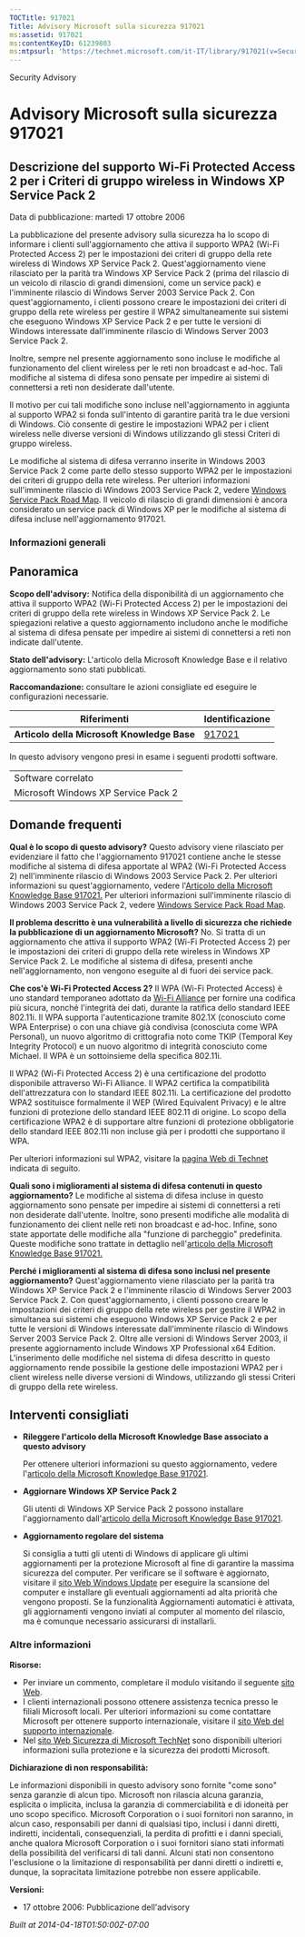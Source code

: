 ```yaml
---
TOCTitle: 917021
Title: Advisory Microsoft sulla sicurezza 917021
ms:assetid: 917021
ms:contentKeyID: 61239803
ms:mtpsurl: 'https://technet.microsoft.com/it-IT/library/917021(v=Security.10)'
---
```


Security Advisory

Advisory Microsoft sulla sicurezza 917021
=========================================

Descrizione del supporto Wi-Fi Protected Access 2 per i Criteri di gruppo wireless in Windows XP Service Pack 2
---------------------------------------------------------------------------------------------------------------

Data di pubblicazione: martedì 17 ottobre 2006

La pubblicazione del presente advisory sulla sicurezza ha lo scopo di informare i clienti sull'aggiornamento che attiva il supporto WPA2 (Wi-Fi Protected Access 2) per le impostazioni dei criteri di gruppo della rete wireless di Windows XP Service Pack 2. Quest'aggiornamento viene rilasciato per la parità tra Windows XP Service Pack 2 (prima del rilascio di un veicolo di rilascio di grandi dimensioni, come un service pack) e l'imminente rilascio di Windows Server 2003 Service Pack 2. Con quest'aggiornamento, i clienti possono creare le impostazioni dei criteri di gruppo della rete wireless per gestire il WPA2 simultaneamente sui sistemi che eseguono Windows XP Service Pack 2 e per tutte le versioni di Windows interessate dall'imminente rilascio di Windows Server 2003 Service Pack 2.

Inoltre, sempre nel presente aggiornamento sono incluse le modifiche al funzionamento del client wireless per le reti non broadcast e ad-hoc. Tali modifiche al sistema di difesa sono pensate per impedire ai sistemi di connettersi a reti non desiderate dall'utente.

Il motivo per cui tali modifiche sono incluse nell'aggiornamento in aggiunta al supporto WPA2 si fonda sull'intento di garantire parità tra le due versioni di Windows. Ciò consente di gestire le impostazioni WPA2 per i client wireless nelle diverse versioni di Windows utilizzando gli stessi Criteri di gruppo wireless.

Le modifiche al sistema di difesa verranno inserite in Windows 2003 Service Pack 2 come parte dello stesso supporto WPA2 per le impostazioni dei criteri di gruppo della rete wireless. Per ulteriori informazioni sull'imminente rilascio di Windows 2003 Service Pack 2, vedere [Windows Service Pack Road Map](http://www.microsoft.com/windows/lifecycle/servicepacks.mspx). Il veicolo di rilascio di grandi dimensioni è ancora considerato un service pack di Windows XP per le modifiche al sistema di difesa incluse nell'aggiornamento 917021.

### Informazioni generali

Panoramica
----------

<span></span>
**Scopo dell'advisory:** Notifica della disponibilità di un aggiornamento che attiva il supporto WPA2 (Wi-Fi Protected Access 2) per le impostazioni dei criteri di gruppo della rete wireless in Windows XP Service Pack 2. Le spiegazioni relative a questo aggiornamento includono anche le modifiche al sistema di difesa pensate per impedire ai sistemi di connettersi a reti non indicate dall'utente.

**Stato dell'advisory:** L'articolo della Microsoft Knowledge Base e il relativo aggiornamento sono stati pubblicati.

**Raccomandazione:** consultare le azioni consigliate ed eseguire le configurazioni necessarie.

| Riferimenti                                 | Identificazione                                  |
|---------------------------------------------|--------------------------------------------------|
| **Articolo della Microsoft Knowledge Base** | [917021](http://support.microsoft.com/kb/917021) |

In questo advisory vengono presi in esame i seguenti prodotti software.

|                                     |
|-------------------------------------|
| Software correlato                  |
| Microsoft Windows XP Service Pack 2 |

Domande frequenti
-----------------

<span></span>
**Qual è lo scopo di questo advisory?**
Questo advisory viene rilasciato per evidenziare il fatto che l'aggiornamento 917021 contiene anche le stesse modifiche al sistema di difesa apportate al WPA2 (Wi-Fi Protected Access 2) nell'imminente rilascio di Windows 2003 Service Pack 2. Per ulteriori informazioni su quest'aggiornamento, vedere l'[Articolo della Microsoft Knowledge Base 917021.](http://support.microsoft.com/kb/917021) Per ulteriori informazioni sull'imminente rilascio di Windows 2003 Service Pack 2, vedere [Windows Service Pack Road Map](http://www.microsoft.com/windows/lifecycle/servicepacks.mspx).

**Il problema descritto è una vulnerabilità a livello di sicurezza che richiede la pubblicazione di un aggiornamento Microsoft?**
No. Si tratta di un aggiornamento che attiva il supporto WPA2 (Wi-Fi Protected Access 2) per le impostazioni dei criteri di gruppo della rete wireless in Windows XP Service Pack 2. Le modifiche al sistema di difesa, presenti anche nell'aggiornamento, non vengono eseguite al di fuori dei service pack.

**Che cos'è Wi-Fi Protected Access 2?**
Il WPA (Wi-Fi Protected Access) è uno standard temporaneo adottato da [Wi-Fi Alliance](http://www.wi-fialliance.org/opensection/about_overview.php) per fornire una codifica più sicura, nonché l'integrità dei dati, durante la ratifica dello standard IEEE 802.11i. Il WPA supporta l'autenticazione tramite 802.1X (conosciuto come WPA Enterprise) o con una chiave già condivisa (conosciuta come WPA Personal), un nuovo algoritmo di crittografia noto come TKIP (Temporal Key Integrity Protocol) e un nuovo algoritmo di integrità conosciuto come Michael. Il WPA è un sottoinsieme della specifica 802.11i.

Il WPA2 (Wi-Fi Protected Access 2) è una certificazione del prodotto disponibile attraverso Wi-Fi Alliance. Il WPA2 certifica la compatibilità dell'attrezzatura con lo standard IEEE 802.11i. La certificazione del prodotto WPA2 sostituisce formalmente il WEP (Wired Equivalent Privacy) e le altre funzioni di protezione dello standard IEEE 802.11 di origine. Lo scopo della certificazione WPA2 è di supportare altre funzioni di protezione obbligatorie dello standard IEEE 802.11i non incluse già per i prodotti che supportano il WPA.

Per ulteriori informazioni sul WPA2, visitare la [pagina Web di Technet](http://www.microsoft.com/technet/community/columns/cableguy/cg0505.mspx) indicata di seguito.

**Quali sono i miglioramenti al sistema di difesa contenuti in questo aggiornamento?**
Le modifiche al sistema di difesa incluse in questo aggiornamento sono pensate per impedire ai sistemi di connettersi a reti non desiderate dall'utente. Inoltre, sono presenti modifiche alle modalità di funzionamento dei client nelle reti non broadcast e ad-hoc. Infine, sono state apportate delle modifiche alla "funzione di parcheggio" predefinita. Queste modifiche sono trattate in dettaglio nell'[articolo della Microsoft Knowledge Base 917021.](http://support.microsoft.com/kb/917021)

**Perché i miglioramenti al sistema di difesa sono inclusi nel presente aggiornamento?**
Quest'aggiornamento viene rilasciato per la parità tra Windows XP Service Pack 2 e l'imminente rilascio di Windows Server 2003 Service Pack 2. Con quest'aggiornamento, i clienti possono creare le impostazioni dei criteri di gruppo della rete wireless per gestire il WPA2 in simultanea sui sistemi che eseguono Windows XP Service Pack 2 e per tutte le versioni di Windows interessate dall'imminente rilascio di Windows Server 2003 Service Pack 2. Oltre alle versioni di Windows Server 2003, il presente aggiornamento include Windows XP Professional x64 Edition. L'inserimento delle modifiche nel sistema di difesa descritto in questo aggiornamento rende possibile la gestione delle impostazioni WPA2 per i client wireless nelle diverse versioni di Windows, utilizzando gli stessi Criteri di gruppo della rete wireless.

Interventi consigliati
----------------------

<span></span>
-   **Rileggere l'articolo della Microsoft Knowledge Base associato a questo advisory**

    Per ottenere ulteriori informazioni su questo aggiornamento, vedere l'[articolo della Microsoft Knowledge Base 917021](http://support.microsoft.com/kb/917021).

-   **Aggiornare Windows XP Service Pack 2**

    Gli utenti di Windows XP Service Pack 2 possono installare l'aggiornamento dall'[articolo della Microsoft Knowledge Base 917021](http://support.microsoft.com/kb/917021).

-   **Aggiornamento regolare del sistema**

    Si consiglia a tutti gli utenti di Windows di applicare gli ultimi aggiornamenti per la protezione Microsoft al fine di garantire la massima sicurezza del computer. Per verificare se il software è aggiornato, visitare il [sito Web Windows Update](http://update.microsoft.com/microsoftupdate/v6/default.aspx?ln=it-it) per eseguire la scansione del computer e installare gli eventuali aggiornamenti ad alta priorità che vengono proposti. Se la funzionalità Aggiornamenti automatici è attivata, gli aggiornamenti vengono inviati al computer al momento del rilascio, ma è comunque necessario assicurarsi di installarli.

### Altre informazioni

**Risorse:**

-   Per inviare un commento, completare il modulo visitando il seguente [sito Web](https://support.microsoft.com/common/survey.aspx?scid=sw;en;1257&amp;showpage=1&amp;ws=technet&amp;sd=tech).
-   I clienti internazionali possono ottenere assistenza tecnica presso le filiali Microsoft locali. Per ulteriori informazioni su come contattare Microsoft per ottenere supporto internazionale, visitare il [sito Web del supporto internazionale](http://go.microsoft.com/fwlink/?linkid=21155).
-   Nel [sito Web Sicurezza di Microsoft TechNet](http://www.microsoft.com/italy/technet/security/default.mspx) sono disponibili ulteriori informazioni sulla protezione e la sicurezza dei prodotti Microsoft.

**Dichiarazione di non responsabilità:**

Le informazioni disponibili in questo advisory sono fornite "come sono" senza garanzie di alcun tipo. Microsoft non rilascia alcuna garanzia, esplicita o implicita, inclusa la garanzia di commerciabilità e di idoneità per uno scopo specifico. Microsoft Corporation o i suoi fornitori non saranno, in alcun caso, responsabili per danni di qualsiasi tipo, inclusi i danni diretti, indiretti, incidentali, consequenziali, la perdita di profitti e i danni speciali, anche qualora Microsoft Corporation o i suoi fornitori siano stati informati della possibilità del verificarsi di tali danni. Alcuni stati non consentono l'esclusione o la limitazione di responsabilità per danni diretti o indiretti e, dunque, la sopracitata limitazione potrebbe non essere applicabile.

**Versioni:**

-   17 ottobre 2006: Pubblicazione dell'advisory

*Built at 2014-04-18T01:50:00Z-07:00*

